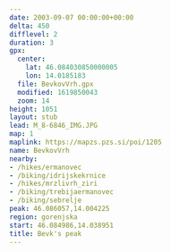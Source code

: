 ```yaml
---
date: 2003-09-07 00:00:00+00:00
delta: 450
difflevel: 2
duration: 3
gpx:
  center:
    lat: 46.084030850000005
    lon: 14.0185183
  file: BevkovVrh.gpx
  modified: 1619850043
  zoom: 14
height: 1051
layout: stub
lead: M_8-6846_IMG.JPG
map: 1
maplink: https://mapzs.pzs.si/poi/1205
name: BevkovVrh
nearby:
- /hikes/ermanovec
- /biking/idrijskekrnice
- /hikes/mrzlivrh_ziri
- /biking/trebijaermanovec
- /biking/sebrelje
peak: 46.086057,14.004225
region: gorenjska
start: 46.084986,14.038951
title: Bevk's peak
---
```

